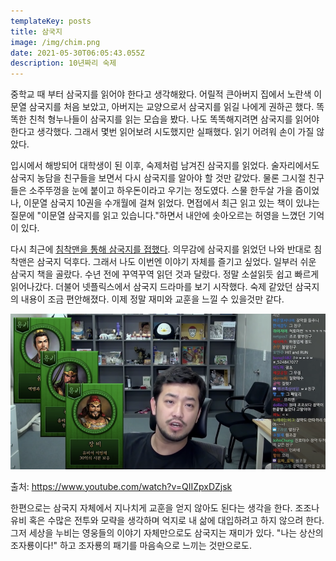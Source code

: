```yaml
---
templateKey: posts
title: 삼국지
image: /img/chim.png
date: 2021-05-30T06:05:43.055Z
description: 10년짜리 숙제
---
```

중학교 때 부터 삼국지를 읽어야 한다고 생각해왔다. 어릴적 큰아버지 집에서 노란색 이문열 삼국지를 처음 보았고, 아버지는 교양으로서 삼국지를 읽길 나에게 권하곤 했다. 똑똑한 친척 형누나들이 삼국지를 읽는 모습을 봤다. 나도 똑똑해지려면 삼국지를 읽어야 한다고 생각했다. 그래서 몇번  읽어보려 시도했지만 실패했다. 읽기 어려워 손이 가질 않았다.

입시에서 해방되어 대학생이 된 이후, 숙제처럼 남겨진 삼국지를 읽었다. 술자리에서도 삼국지 농담을 친구들을 보면서 다시 삼국지를 알아야 할 것만 같았다. 물론 그시절 친구들은 소주뚜껑을 눈에 붙이고 하우돈이라고 우기는 정도였다. 스물 한두살 가을 즘이었나, 이문열 삼국지 10권을 수개월에 걸쳐 읽었다. 면접에서 최근 읽고 있는 책이 있냐는 질문에 "이문열 삼국지를 읽고 있습니다."하면서 내안에 솟아오르는 허영을 느꼈던 기억이 있다.

다시 최근에 [침착맨을 통해 삼국지를 접했다](https://www.youtube.com/watch?v=hnanNlDbsE4). 의무감에 삼국지를 읽었던 나와 반대로 침착맨은 삼국지 덕후다. 그래서 나도 이번엔 이야기 자체를 즐기고 싶었다. 일부러 쉬운 삼국지 책을 골랐다. 수년 전에 꾸역꾸역 읽던 것과 달랐다. 정말 소설읽듯 쉽고 빠르게 읽어나갔다. 더불어 넷플릭스에서 삼국지 드라마를 보기 시작했다. 숙제 같았던 삼국지의 내용이 조금 편안해졌다. 이제 정말 재미와 교훈을 느낄 수 있을것만 같다.

![](/img/chim.png)

출처: https://www.youtube.com/watch?v=QIIZpxDZjsk

한편으로는 삼국지 자체에서 지나치게 교훈을 얻지 않아도 된다는 생각을 한다. 조조나 유비 혹은 수많은 전투와 모략을 생각하며 억지로 내 삶에 대입하려고 하지 않으려 한다. 그저 세상을 누비는 영웅들의 이야기 자체만으로도 삼국지는 재미가 있다. "나는 상산의 조자룡이다!" 하고 조자룡의 패기를 마음속으로 느끼는 것만으로도.